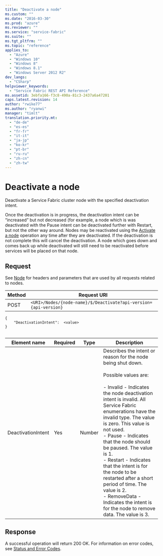 ```yaml
---
title: "Deactivate a node"
ms.custom: ""
ms.date: "2016-03-30"
ms.prod: "azure"
ms.reviewer: ""
ms.service: "service-fabric"
ms.suite: ""
ms.tgt_pltfrm: ""
ms.topic: "reference"
applies_to: 
  - "Azure"
  - "Windows 10"
  - "Windows 8"
  - "Windows 8.1"
  - "Windows Server 2012 R2"
dev_langs: 
  - "CSharp"
helpviewer_keywords: 
  - "Service Fabric REST API Reference"
ms.assetid: 3ebfa166-f3c8-490a-81c3-2437a6a47201
caps.latest.revision: 14
author: "rwike77"
ms.author: "ryanwi"
manager: "timlt"
translation.priority.mt: 
  - "de-de"
  - "es-es"
  - "fr-fr"
  - "it-it"
  - "ja-jp"
  - "ko-kr"
  - "pt-br"
  - "ru-ru"
  - "zh-cn"
  - "zh-tw"
---
```

# Deactivate a node
Deactivate a Service Fabric cluster node with the specified deactivation intent.  
  
 Once the deactivation is in progress, the deactivation intent can be “increased” but not decreased (for example, a node which is was deactivated with the Pause intent can be deactivated further with Restart, but not the other way around. Nodes may be reactivated using the [Activate a node](activate-a-node.md) operation any time after they are deactivated. If the deactivation is not complete this will cancel the deactivation. A node which goes down and comes back up while deactivated will still need to be reactivated before services will be placed on that node.  
  
## Request  
 See [Node](node.md) for headers and parameters that are used by all requests related to nodes.  
  
|Method|Request URI|  
|------------|-----------------|  
|POST|`<URI>/Nodes/{node-name}/$/Deactivate?api-version={api-version}`|  
  
```  
{  
    "DeactivationIntent":  <value>  
}  
  
```  
  
|Element name|Required|Type|Description|  
|------------------|--------------|----------|-----------------|  
|DeactivationIntent|Yes|Number|Describes the intent or reason for the node being shut down.<br /><br /> Possible values are:<br /><br /> -   Invalid - Indicates the node deactivation intent is invalid. All Service Fabric enumerations have the invalid type. The value is zero. This value is not used.<br />-   Pause - Indicates that the node should be paused. The value is 1.<br />-   Restart - Indicates that the intent is for the node to be restarted after a short period of time. The value is 2.<br />-   RemoveData - Indicates the intent is for the node to remove data. The value is 3.|  
  
## Response  
 A successful operation will return 200 OK. For information on error codes, see [Status and Error Codes](status-and-error-codes1.md).